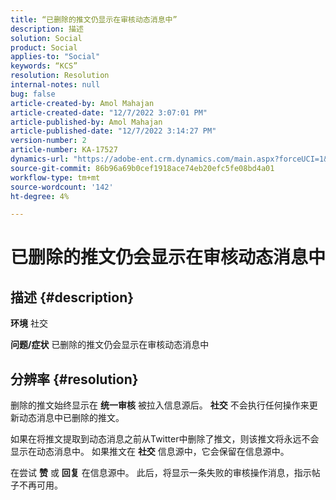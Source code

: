 ```yaml
---
title: “已删除的推文仍显示在审核动态消息中”
description: 描述
solution: Social
product: Social
applies-to: "Social"
keywords: “KCS”
resolution: Resolution
internal-notes: null
bug: false
article-created-by: Amol Mahajan
article-created-date: "12/7/2022 3:07:01 PM"
article-published-by: Amol Mahajan
article-published-date: "12/7/2022 3:14:27 PM"
version-number: 2
article-number: KA-17527
dynamics-url: "https://adobe-ent.crm.dynamics.com/main.aspx?forceUCI=1&pagetype=entityrecord&etn=knowledgearticle&id=414e15c8-4076-ed11-81aa-6045bd006a22"
source-git-commit: 86b96a69b0cef1918ace74eb20efc5fe08bd4a01
workflow-type: tm+mt
source-wordcount: '142'
ht-degree: 4%

---
```


# 已删除的推文仍会显示在审核动态消息中

## 描述 {#description}

<b>环境</b>
社交


<b>问题/症状</b>
已删除的推文仍会显示在审核动态消息中


## 分辨率 {#resolution}


删除的推文始终显示在 <b>统一审核</b> 被拉入信息源后。 <b>社交</b> 不会执行任何操作来更新动态消息中已删除的推文。

如果在将推文提取到动态消息之前从Twitter中删除了推文，则该推文将永远不会显示在动态消息中。 如果推文在 <b>社交</b> 信息源中，它会保留在信息源中。

在尝试 <b>赞</b> 或 <b>回复</b> 在信息源中。 此后，将显示一条失败的审核操作消息，指示帖子不再可用。
